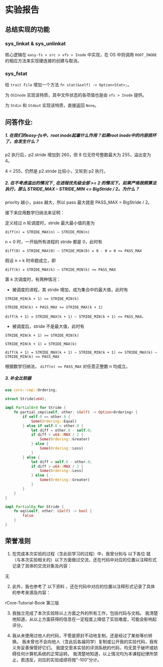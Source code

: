 # 实验报告

## 总结实现的功能

### sys_linkat & sys_unlinkat

核心逻辑在 `easy-fs > src > vfs > Inode` 中实现，在 OS 中则调用 `ROOT_INODE` 的相应方法来实现硬连接的创建与取消。

### sys_fstat

给 `trait File` 增加一个方法 `fn stat(&self) -> Option<Stat>;`。

为 `OSInode` 实现该特质，其中文件状态的各项值也是由 `vfs > Inode` 提供。

为 `Stdin` 和 `Stdout` 实现该特质，直接返回 `None`。


## 问答作业:

##### 1. 在我们的easy-fs中，root inode起着什么作用？如果root inode中的内容损坏了，会发生什么？

p2 执行后，p2.stride 增加到 260，但 8 位无符号整数最大为 255，溢出变为 4。

4 < 255，仍然是 p2.stride 比较小，又轮到 p2 执行。

##### 2. 在不考虑溢出的情况下 , 在进程优先级全部 >= 2 的情况下，如果严格按照算法执行，那么 STRIDE_MAX – STRIDE_MIN <= BigStride / 2。为什么？

priority 越小，pass 越大，所以 pass 最大就是 PASS_MAX = BigStride / 2。

接下来应用数学归纳法来证明：

定义经过 n 轮调度时，stride 最大最小值的差为 
```
diff(n) = STRIDE_MAX(n) – STRIDE_MIN(n)
```

n = 0 时，一开始所有进程的 stride 都是 0，此时有
```
diff(0) = STRIDE_MAX(0) – STRIDE_MIN(0) = 0 - 0 = 0 <= PASS_MAX
```

假设 n = k 时命题成立，即 

```
diff(k) = STRIDE_MAX(k) – STRIDE_MIN(k) <= PASS_MAX
```

第 k 次调度时，有两种情况：

* 被调度的进程，其 stride 增加，成为集合中的最大值，此时有
```
STRIDE_MIN(k + 1) >= STRIDE_MIN(k)

STRIDE_MIN(k) + PASS_MAX >= STRIDE_MAX(k + 1)

diff(k + 1) = STRIDE_MAX(k + 1) – STRIDE_MIN(k + 1) <= PASS_MAX。
```

* 被调度后，stride 不是最大值，此时有

```
STRIDE_MIN(k + 1) >= STRIDE_MIN(k)

STRIDE_MIN(k + 1) = STRIDE_MAX(k)

diff(k + 1) = STRIDE_MAX(k + 1) – STRIDE_MIN(k + 1) <= STRIDE_MAX(k) – STRIDE_MIN(k) <= PASS_MAX
```

根据数学归纳法， `diff(n) <= PASS_MAX` 对任意正整数 n 均成立。

##### 3. 补全比较器

```rust
use core::cmp::Ordering;

struct Stride(u64);

impl PartialOrd for Stride {
    fn partial_cmp(&self, other: &Self) -> Option<Ordering> {
        if self.0 == other.0 {
            Some(Ordering::Equal)
        } else if self.0 < other.0 {
            let diff = other.0 - self.0;
            if diff > u64::MAX / 2 {
                Some(Ordering::Greater)
            } else {
                Some(Ordering::Less)
            }
        } else {
            let diff = self.0 - other.0;
            if diff > u64::MAX / 2 {
                Some(Ordering::Less)
            } else {
                Some(Ordering::Greater)
            }
        }
    }
}

impl PartialEq for Stride {
    fn eq(&self, other: &Self) -> bool {
        false
    }
}
```

## 荣誉准则

1. 在完成本次实验的过程（含此前学习的过程）中，我曾分别与 以下各位 就（与本次实验相关的）以下方面做过交流，还在代码中对应的位置以注释形式记录了具体的交流对象及内容：

无

2. 此外，我也参考了 以下资料 ，还在代码中对应的位置以注释形式记录了具体的参考来源及内容：

rCore-Tutorial-Book 第三版

3. 我独立完成了本次实验除以上方面之外的所有工作，包括代码与文档。 我清楚地知道，从以上方面获得的信息在一定程度上降低了实验难度，可能会影响起评分。

4. 我从未使用过他人的代码，不管是原封不动地复制，还是经过了某些等价转换。 我未曾也不会向他人（含此后各届同学）复制或公开我的实验代码，我有义务妥善保管好它们。 我提交至本实验的评测系统的代码，均无意于破坏或妨碍任何计算机系统的正常运转。 我清楚地知道，以上情况均为本课程纪律所禁止，若违反，对应的实验成绩将按“-100”分计。
